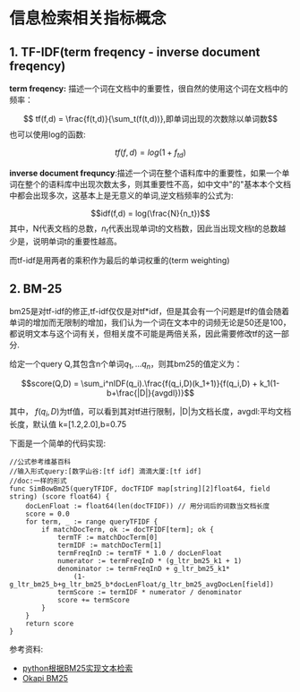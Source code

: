 # 信息检索相关指标概念


## 1. TF-IDF(term freqency - inverse document freqency)

**term freqency:**
描述一个词在文档中的重要性，很自然的使用这个词在文档中的频率：

$$ tf(f,d) = \frac{f(t,d)}{\sum_t(f(t,d))},即单词出现的次数除以单词数$$
也可以使用log的函数:

$$tf(f,d) = log(1+f_{td})$$

**inverse document frequncy**:描述一个词在整个语料库中的重要性，如果一个单词在整个的语料库中出现次数太多，则其重要性不高，如中文中"的"基本本个文档中都会出现多次，这基本上是无意义的单词,逆文档频率的公式为:

$$idf(f,d) = log(\frac{N}{n_t})$$
其中，N代表文档的总数，$n_t$代表出现单词t的文档数，因此当出现文档t的总数越少是，说明单词t的重要性越高。

而tf-idf是用两者的乘积作为最后的单词权重的(term weighting)

## 2. BM-25
bm25是对tf-idf的修正,tf-idf仅仅是对tf*idf，但是其会有一个问题是tf的值会随着单词的增加而无限制的增加，我们认为一个词在文本中的词频无论是50还是100，都说明文本与这个词有关，但相关度不可能是两倍关系，因此需要修改tf的这一部分.

给定一个query Q,其包含n个单词$q_1,...q_n$，则其bm25的值定义为：


$$score(Q,D) = \sum_i^nIDF(q_i).\frac{f(q_i,D)(k_1+1)}{f(q_i,D) + k_1(1-b+\frac{|D|}{avgdl})}$$

其中， $f(q_i,D)$为tf值，可以看到其对tf进行限制，|D|为文档长度，avgdl:平均文档长度，默认值 k=[1.2,2.0],b=0.75

下面是一个简单的代码实现:
```
//公式参考维基百科
//输入形式query:[数字山谷:[tf idf] 滴滴大厦:[tf idf]
//doc:一样的形式
func SimBowBm25(queryTFIDF, docTFIDF map[string][2]float64, field string) (score float64) {
	docLenFloat := float64(len(docTFIDF)) // 用分词后的词数当文档长度
	score = 0.0
	for term, _ := range queryTFIDF {
		if matchDocTerm, ok := docTFIDF[term]; ok {
			termTF := matchDocTerm[0]
			termIDF := matchDocTerm[1]
			termFreqInD := termTF * 1.0 / docLenFloat
			numerator := termFreqInD * (g_ltr_bm25_k1 + 1)
			denominator := termFreqInD + g_ltr_bm25_k1*
				(1-g_ltr_bm25_b+g_ltr_bm25_b*docLenFloat/g_ltr_bm25_avgDocLen[field])
			termScore := termIDF * numerator / denominator
			score += termScore
		}
	}
	return score
}
```


参考资料: 

- [python根据BM25实现文本检索](https://zhuanlan.zhihu.com/p/32245748)
- [Okapi BM25](https://en.wikipedia.org/wiki/Okapi_BM25)